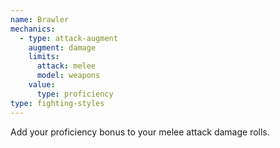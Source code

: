 ```yaml
---
name: Brawler
mechanics:
  - type: attack-augment
    augment: damage
    limits:
      attack: melee
      model: weapons
    value:
      type: proficiency
type: fighting-styles
---
```

Add your proficiency bonus to your melee attack damage rolls.
